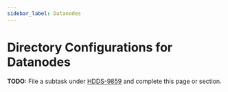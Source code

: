 ```yaml
---
sidebar_label: Datanodes
---
```


# Directory Configurations for Datanodes

**TODO:** File a subtask under [HDDS-9859](https://issues.apache.org/jira/browse/HDDS-9859) and complete this page or section.
